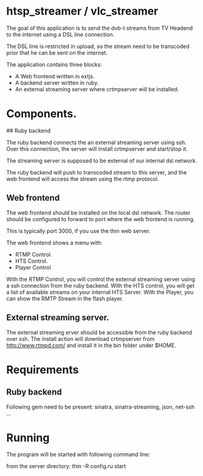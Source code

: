 # htsp_streamer / vlc_streamer

The goal of this application is to send the dvb-t streams from TV Headend to the internet
using a DSL line connection.

The DSL line is restricted in upload, so the stream need to be transcoded prior that he can be sent on the internet.

The application contains three blocks:

  - A Web frontend written in extjs.
  - A backend server written in ruby.
  - An external streaming server where crtmpserver will be installed.
  
# Components.
## Ruby backend

The ruby backend connects the an external streaming server using ssh. Over this connection, the server will install
crtmpserver and start/stop it.

The streaming server is supposed to be external of our internal dsl network.

The ruby backend will push to transcoded stream to this server, and the web frontend will access the stream using the rtmp protocol.

## Web frontend

The web frontend should be installed on the local dsl network. The router should be configured to forward to port where the web frontend is running.

This is typically port 3000, if you use the thin web server.

The web frontend shows a menu with:
   - RTMP Control.
   - HTS Control.
   - Player Control

With the RTMP Control, you will control the external streaming server using a ssh connection from the ruby backend.
With the HTS control, you will get a list of available streams on your internal HTS Server.
With the Player, you can show the RMTP Stream in the flash player.

## External streaming server.

The external streaming erver should be accessible from the ruby backend over ssh. The install action will download crtmpserver from http://www.rtmpd.com/ and install it in the bin folder under $HOME.

# Requirements
## Ruby backend
Following gem need to be present: sinatra, sinatra-streaming, json, net-ssh ...

# Running
The program will be started with following command line:

from the server directory:
thin -R config.ru start
